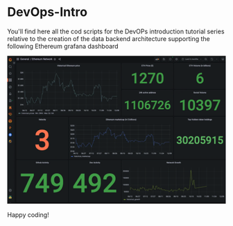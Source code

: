 # DevOps-Intro

You'll find here all the cod scripts for the DevOPs introduction tutorial series relative to the creation of the data backend architecture supporting the following Ethereum grafana dashboard 

![alt text](https://github.com/Cybergen300/DevOps-Intro/blob/main/Pictures/grafana.png)

Happy coding!
